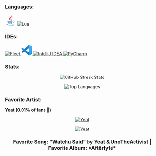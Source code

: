 <h3 align="left">Languages:</h3>
<p align="left">
  <a href="https://www.java.com" target="_blank">
    <img src="https://raw.githubusercontent.com/devicons/devicon/master/icons/java/java-original.svg" alt="Java" height="35" width="35" />
  </a>
  <a href="https://www.lua.org/" target="_blank">
    <img src="https://upload.wikimedia.org/wikipedia/commons/c/cf/Lua-Logo.svg" alt="Lua" height="35" width="35" />
  </a>
</p>

<h3 align="left">IDEs:</h3>
<p align="left">
  <a href="https://www.jetbrains.com/fleet/" target="_blank">
    <img src="https://michaelzhou.gallerycdn.vsassets.io/extensions/michaelzhou/fleet-theme/1.3.10/1678031746650/Microsoft.VisualStudio.Services.Icons.Default" alt="Fleet" height="35" width="35" />
  </a>
  <a href="https://code.visualstudio.com/" target="_blank">
    <img src="https://raw.githubusercontent.com/LinbuduLab/pnpm-vscode-helper/main/assets/vscode-logo-forked.png" alt="VS Code" height="35" width="35" />
  </a>
  <a href="https://www.jetbrains.com/idea/" target="_blank">
    <img src="https://iconlogovector.com/uploads/images/2024/04/lg-661b2340cc359-IntelliJ-IDEA.webp" alt="IntelliJ IDEA" height="35" width="35" />
  </a>
  <a href="https://www.jetbrains.com/pycharm/" target="_blank">
    <img src="https://github.com/user-attachments/assets/63eba055-663c-470b-a39f-0175f0e74304" alt="PyCharm" height="35" width="35" />
  </a>
</p>

<h3 align="left">Stats:</h3>
<p align="center">
  <img src="https://github-readme-streak-stats.herokuapp.com/?user=flezzpe" alt="GitHub Streak Stats" />
</p>
<p align="center">
  <img src="https://github-readme-stats.vercel.app/api/top-langs/?username=flezzpe" alt="Top Languages" />
</p>

<h3 align="left">Favorite Artist:</h3>
<p align="left">
  <strong>Yeat (0.01% of fans 💚)</strong>
  <p align="center">
    <a href="https://2093.shop/" target="_blank">
      <img src="https://github.com/user-attachments/assets/d2c1ea56-4293-48cc-9312-31c3e94e3f4e" alt="Yeat" height="620" width="340" />
    </a>
  </p>
</p>
<p align="center">
  <a href="https://2093.shop/" target="_blank">
    <img src="https://c.tenor.com/3EhCAJGF2kgAAAAd/tenor.gif" alt="Yeat" height="320" width="320" />
  </a>
</p>
<h3 align="center">Favorite Song: "Watchu Said" by Yeat & UnoTheActivist | Favorite Album: *Aftёrlyfё*</h3>
